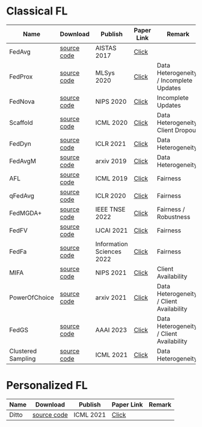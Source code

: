 # Classical FL
| **Name**           | **Download**                                                                                                 | **Publish**               | **Paper Link**                           | **Remark**                              |
|--------------------|--------------------------------------------------------------------------------------------------------------|---------------------------|------------------------------------------|-----------------------------------------|
| FedAvg             | [source code](https://raw.githubusercontent.com/WwZzz/easyFL/FLGo/resources/algorithm/fedavg.py)             | AISTAS 2017               | [Click](http://arxiv.org/abs/1602.05629) |                                         |
| FedProx            | [source code](https://raw.githubusercontent.com/WwZzz/easyFL/FLGo/resources/algorithm/fedprox.py)            | MLSys 2020                | [Click](http://arxiv.org/abs/1812.06127) | Data Heterogeneity / Incomplete Updates |
| FedNova            | [source code](https://raw.githubusercontent.com/WwZzz/easyFL/FLGo/resources/algorithm/fednova.py)            | NIPS 2020                 | [Click](http://arxiv.org/abs/2007.07481) | Incomplete Updates                      |
| Scaffold           | [source code](https://raw.githubusercontent.com/WwZzz/easyFL/FLGo/resources/algorithm/scaffold.py)           | ICML 2020                 | [Click](http://arxiv.org/abs/1910.06378) | Data Heterogeneity/ Client Dropout      |
| FedDyn             | [source code](https://raw.githubusercontent.com/WwZzz/easyFL/FLGo/resources/algorithm/feddyn.py)             | ICLR 2021                 | [Click](http://arxiv.org/abs/2111.04263) | Data Heterogeneity                      |
| FedAvgM            | [source code](https://raw.githubusercontent.com/WwZzz/easyFL/FLGo/resources/algorithm/fedavgm.py)            | arxiv 2019                | [Click](http://arxiv.org/abs/1909.06335) | Data Heterogeneity                      |
| AFL                | [source code](https://raw.githubusercontent.com/WwZzz/easyFL/FLGo/resources/algorithm/afl.py)                | ICML 2019                 | [Click](http://arxiv.org/abs/1902.00146) | Fairness                                |
| qFedAvg            | [source code](https://raw.githubusercontent.com/WwZzz/easyFL/FLGo/resources/algorithm/qfedavg.py)            | ICLR 2020                 | [Click](http://arxiv.org/abs/1905.10497) | Fairness                                |
| FedMGDA+           | [source code](https://raw.githubusercontent.com/WwZzz/easyFL/FLGo/resources/algorithm/fedmgda+.py)           | IEEE TNSE 2022            | [Click](http://arxiv.org/abs/2006.11489) | Fairness / Robustness                   |
| FedFV              | [source code](https://raw.githubusercontent.com/WwZzz/easyFL/FLGo/resources/algorithm/fedfv.py)              | IJCAI 2021                | [Click](http://arxiv.org/abs/2104.14937) | Fairness                                |
| FedFa              | [source code](https://raw.githubusercontent.com/WwZzz/easyFL/FLGo/resources/algorithm/fedfa.py)              | Information Sciences 2022 | [Click](http://arxiv.org/abs/2012.10069) | Fairness                                |
| MIFA               | [source code](https://raw.githubusercontent.com/WwZzz/easyFL/FLGo/resources/algorithm/mifa.py)               | NIPS 2021                 | [Click](http://arxiv.org/abs/2106.04159) | Client Availability                     |
| PowerOfChoice      | [source code](https://raw.githubusercontent.com/WwZzz/easyFL/FLGo/resources/algorithm/powerofchoice.py)      | arxiv 2021                | [Click](http://arxiv.org/abs/2010.13723) | Data Heterogeneity / Client Availability |
| FedGS              | [source code](https://raw.githubusercontent.com/WwZzz/easyFL/FLGo/resources/algorithm/fedgs.py)              | AAAI 2023                 | [Click]() | Data Heterogeneity / Client Availability |
| Clustered Sampling | [source code](https://raw.githubusercontent.com/WwZzz/easyFL/FLGo/resources/algorithm/clustered_sampling.py) | ICML 2021                 | [Click]() | Data Heterogeneity |

# Personalized FL

| **Name** | **Download**                                                                                    | **Publish** | **Paper Link**                           | **Remark**                              |
|----------|-------------------------------------------------------------------------------------------------|-------------|------------------------------------------|-----------------------------------------|
| Ditto    | [source code](https://raw.githubusercontent.com/WwZzz/easyFL/FLGo/resources/algorithm/ditto.py) | ICML 2021   | [Click](http://arxiv.org/abs/2007.14390) |                                         |